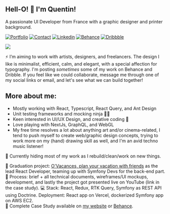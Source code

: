 ## Hell-O! 🤟 I'm Quentin!

A passionate UI Developer from France with a graphic designer and printer background.

[![Portfolio](https://img.shields.io/badge/-Portfolio-0d0d0d)](https://quentinbrohan.fr)
[![Contact](https://img.shields.io/badge/-Contact-1d1d1d)](https://quentinbrohan.fr/contact)
[![Linkedin](https://img.shields.io/badge/LinkedIn-0077B5?style=flat-square&logo=linkedin&logoColor=white)](https://www.linkedin.com/in/quentinbrohan/)
[![Behance](https://img.shields.io/badge/-Behance-blue?style=flat-square&logo=behance&logoColor=white
)](https://www.behance.net/quentinbrohan)
[![Dribbble](https://img.shields.io/badge/Dribbble-EA4C89?style=flat-square&logo=dribbble&logoColor=white
)](https://dribbble.com/quentinbrohan)

<a href="mailto:brohan.quentin@gmail.com"><img src="https://img.shields.io/badge/Mail-%23DD0031.svg?&logo=gmail&logoColor=white"/></a>

⚡ I’m aiming to work with artists, designers, and freelancers. The design I like is minimalist, efficient, calm, and elegant, with a special affection for typography.
I'm posting  _sometimes_ some of my work on Behance and Dribble. If you feel like we could collaborate, message me through one of my social links or email, and let's see what we can build together!

## More about me:
- Mostly working with React, Typescript, React Query, and Ant Design
- Unit testing frameworks and mocking ninja 🐱‍👤
- Keen interested in UI/UX Design, and creative coding 🔮
- Love playing with NextJs, GraphQL, and WebGL
- My free time resolves a lot about anything art and/or cinema-related, I tend to push myself to create web/graphic design concepts, trying to work more on my (hand) drawing skill as well, and I'm an avid techno music listener!

🔧 Currently hiding most of my work as I rebuild/clean/work on new things.

📌 Graduation project: [O'Vacances, plan your vacation with friends](https://github.com/quentinbrohan/o-vacances) as the lead React Developer, teaming up with Symfony Devs for the back-end part.\
📓 Process: brief + all technical documents, wireframes/UI mockups, development, and lastly the project got presented live on YouTube (link in the case study).
💻 Stack: React, Redux, RTK Query, Symfony as REST API using Doctrine. Deployment: React app on Vercel, dockerized Symfony app on AWS EC2.\
🤘 Complete Case Study available on [my website](https://v1.quentinbrohan.fr/project/o-vacances/) or [Behance](https://www.behance.net/gallery/130270567/OVacances-Web-App).
